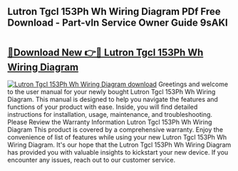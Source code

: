 ## Lutron Tgcl 153Ph Wh Wiring Diagram PDf Free Download - Part-vIn Service Owner Guide 9sAKI

# <h2><a href="http://dfrwpd.blite.top/?on=Lutron+Tgcl+153Ph+Wh+Wiring+Diagram">🔗Download New 👉🔴 Lutron Tgcl 153Ph Wh Wiring Diagram</a></h2>

[![Lutron Tgcl 153Ph Wh Wiring Diagram download](https://i.imgur.com/lujVjoI.png)](http://dfrwpd.blite.top/?on=Lutron+Tgcl+153Ph+Wh+Wiring+Diagram)
Greetings and welcome to the user manual for your newly bought Lutron Tgcl 153Ph Wh Wiring Diagram. This manual is designed to help you navigate the features and functions of your product with ease. Inside, you will find detailed instructions for installation, usage, maintenance, and troubleshooting. Please Review the Warranty Information Lutron Tgcl 153Ph Wh Wiring Diagram This product is covered by a comprehensive warranty. Enjoy the convenience of list of features while using your new Lutron Tgcl 153Ph Wh Wiring Diagram. It's our hope that the Lutron Tgcl 153Ph Wh Wiring Diagram has provided you with valuable insights to kickstart your new device. If you encounter any issues, reach out to our customer service.
